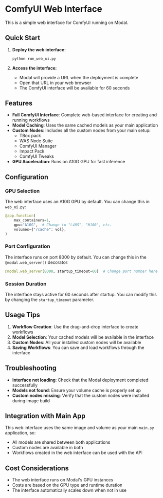 # ComfyUI Web Interface

This is a simple web interface for ComfyUI running on Modal.

## Quick Start

1. **Deploy the web interface:**
   ```bash
   python run_web_ui.py
   ```

2. **Access the interface:**
   - Modal will provide a URL when the deployment is complete
   - Open that URL in your web browser
   - The ComfyUI interface will be available for 60 seconds

## Features

- **Full ComfyUI Interface**: Complete web-based interface for creating and running workflows
- **Model Caching**: Uses the same cached models as your main application
- **Custom Nodes**: Includes all the custom nodes from your main setup:
  - TBox pack
  - WAS Node Suite
  - ComfyUI Manager
  - Impact Pack
  - ComfyUI Tweaks
- **GPU Acceleration**: Runs on A10G GPU for fast inference

## Configuration

### GPU Selection
The web interface uses an A10G GPU by default. You can change this in `web_ui.py`:

```python
@app.function(
    max_containers=1,
    gpu="A10G",  # Change to "L40S", "H100", etc.
    volumes={"/cache": vol},
)
```

### Port Configuration
The interface runs on port 8000 by default. You can change this in the `@modal.web_server()` decorator:

```python
@modal.web_server(8000, startup_timeout=60)  # Change port number here
```

### Session Duration
The interface stays active for 60 seconds after startup. You can modify this by changing the `startup_timeout` parameter.

## Usage Tips

1. **Workflow Creation**: Use the drag-and-drop interface to create workflows
2. **Model Selection**: Your cached models will be available in the interface
3. **Custom Nodes**: All your installed custom nodes will be available
4. **Saving Workflows**: You can save and load workflows through the interface

## Troubleshooting

- **Interface not loading**: Check that the Modal deployment completed successfully
- **Models not found**: Ensure your volume cache is properly set up
- **Custom nodes missing**: Verify that the custom nodes were installed during image build

## Integration with Main App

This web interface uses the same image and volume as your main `main.py` application, so:
- All models are shared between both applications
- Custom nodes are available in both
- Workflows created in the web interface can be used with the API

## Cost Considerations

- The web interface runs on Modal's GPU instances
- Costs are based on the GPU type and runtime duration
- The interface automatically scales down when not in use 